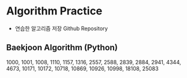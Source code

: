 # Algorithm Practice
- 연습한 알고리즘 저장 Github Repository


## Baekjoon Algorithm (Python)
1000, 1001, 1008, 1110, 1157, 1316, 2557, 2588, 2839, 2884, 2941, 4344, 4673, 10171, 10172, 10718, 10869, 10926, 10998, 18108, 25083